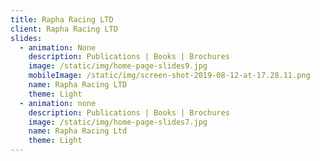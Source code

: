 ```yaml
---
title: Rapha Racing LTD
client: Rapha Racing LTD
slides:
  - animation: None
    description: Publications | Books | Brochures
    image: /static/img/home-page-slides9.jpg
    mobileImage: /static/img/screen-shot-2019-08-12-at-17.28.11.png
    name: Rapha Racing LTD
    theme: Light
  - animation: none
    description: Publications | Books | Brochures
    image: /static/img/home-page-slides7.jpg
    name: Rapha Racing Ltd
    theme: Light
---
```


